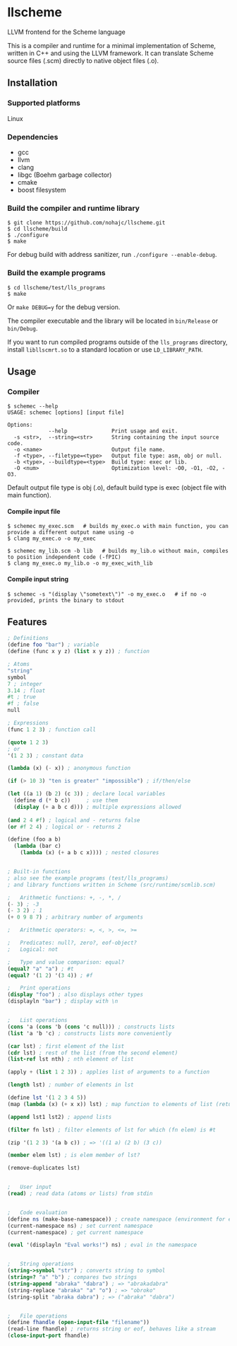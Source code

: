 # llscheme
LLVM frontend for the Scheme language

This is a compiler and runtime for a minimal implementation of Scheme, written in C++ and using the LLVM framework.
It can translate Scheme source files (.scm) directly to native object files (.o).

## Installation

### Supported platforms
Linux

### Dependencies
  * gcc
  * llvm
  * clang
  * libgc (Boehm garbage collector)
  * cmake
  * boost filesystem

### Build the compiler and runtime library

```
$ git clone https://github.com/nohajc/llscheme.git
$ cd llscheme/build
$ ./configure
$ make
```

For debug build with address sanitizer, run `./configure --enable-debug`.

### Build the example programs
```
$ cd llscheme/test/lls_programs
$ make
```

Or `make DEBUG=y` for the debug version.

The compiler executable and the library will be located in `bin/Release` or `bin/Debug`.

If you want to run compiled programs outside of the `lls_programs` directory, install `libllscmrt.so` to a standard location or use `LD_LIBRARY_PATH`.

## Usage

### Compiler

```
$ schemec --help
USAGE: schemec [options] [input file]

Options:
             --help              Print usage and exit.
  -s <str>,  --string=<str>      String containing the input source code.
  -o <name>                      Output file name.
  -f <type>, --filetype=<type>   Output file type: asm, obj or null.
  -b <type>, --buildtype=<type>  Build type: exec or lib.
  -O <num>                       Optimization level: -O0, -O1, -O2, -O3.
```

Default output file type is obj (.o), default build type is exec (object file with main function).

#### Compile input file
```
$ schemec my_exec.scm   # builds my_exec.o with main function, you can provide a different output name using -o
$ clang my_exec.o -o my_exec

$ schemec my_lib.scm -b lib   # builds my_lib.o without main, compiles to position independent code (-fPIC)
$ clang my_exec.o my_lib.o -o my_exec_with_lib
```

#### Compile input string
```
$ schemec -s "(display \"sometext\")" -o my_exec.o   # if no -o provided, prints the binary to stdout
```

## Features

```scheme
; Definitions
(define foo "bar") ; variable
(define (func x y z) (list x y z)) ; function

; Atoms
"string"
symbol
7 ; integer
3.14 ; float
#t ; true
#f ; false
null

; Expressions
(func 1 2 3) ; function call

(quote 1 2 3)
; or
'(1 2 3) ; constant data

(lambda (x) (- x)) ; anonymous function

(if (> 10 3) "ten is greater" "impossible") ; if/then/else

(let ((a 1) (b 2) (c 3)) ; declare local variables
  (define d (* b c))     ; use them
  (display (+ a b c d))) ; multiple expressions allowed
  
(and 2 4 #f) ; logical and - returns false
(or #f 2 4) ; logical or - returns 2

(define (foo a b)
  (lambda (bar c)
    (lambda (x) (+ a b c x)))) ; nested closures


; Built-in functions
; also see the example programs (test/lls_programs) 
; and library functions written in Scheme (src/runtime/scmlib.scm)

;   Arithmetic functions: +, -, *, /
(- 3) ; -3
(- 3 2) ; 1
(+ 0 9 8 7) ; arbitrary number of arguments

;   Arithmetic operators: =, <, >, <=, >=

;   Predicates: null?, zero?, eof-object?
;   Logical: not

;   Type and value comparison: equal?
(equal? "a" "a") ; #t
(equal? '(1 2) '(3 4)) ; #f

;   Print operations
(display "foo") ; also displays other types
(displayln "bar") ; display with \n


;   List operations
(cons 'a (cons 'b (cons 'c null))) ; constructs lists
(list 'a 'b 'c) ; constructs lists more conveniently

(car lst) ; first element of the list
(cdr lst) ; rest of the list (from the second element)
(list-ref lst nth) ; nth element of list

(apply + (list 1 2 3)) ; applies list of arguments to a function

(length lst) ; number of elements in lst

(define lst '(1 2 3 4 5))
(map (lambda (x) (+ x x)) lst) ; map function to elements of list (returns new list)

(append lst1 lst2) ; append lists

(filter fn lst) ; filter elements of lst for which (fn elem) is #t

(zip '(1 2 3) '(a b c)) ; => '((1 a) (2 b) (3 c))

(member elem lst) ; is elem member of lst?

(remove-duplicates lst)


;   User input
(read) ; read data (atoms or lists) from stdin


;   Code evaluation
(define ns (make-base-namespace)) ; create namespace (environment for eval, populated by library functions)
(current-namespace ns) ; set current namespace
(current-namespace) ; get current namespace

(eval '(displayln "Eval works!") ns) ; eval in the namespace


;   String operations
(string->symbol "str") ; converts string to symbol
(string=? "a" "b") ; compares two strings
(string-append "abraka" "dabra") ; => "abrakadabra"
(string-replace "abraka" "a" "o") ; => "obroko"
(string-split "abraka dabra") ; => ("abraka" "dabra")


;   File operations
(define fhandle (open-input-file "filename"))
(read-line fhandle) ; returns string or eof, behaves like a stream
(close-input-port fhandle)

```

